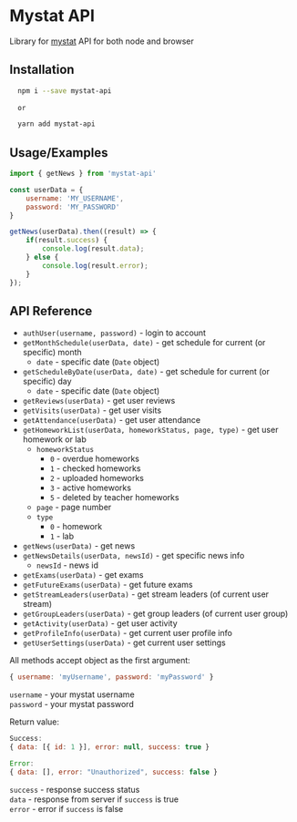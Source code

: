 
# Mystat API

Library for [mystat](https://mystat.itstep.org) API for both node and browser


## Installation 

```bash 
  npm i --save mystat-api
  
  or

  yarn add mystat-api
```
    
## Usage/Examples

```javascript
import { getNews } from 'mystat-api'

const userData = {
    username: 'MY_USERNAME',
    password: 'MY_PASSWORD'
}

getNews(userData).then((result) => {
    if(result.success) {
        console.log(result.data);
    } else {
        console.log(result.error);
    }
});
```

  
## API Reference

- `authUser(username, password)` - login to account
- `getMonthSchedule(userData, date)` - get schedule for current (or specific) month
    - `date` - specific date (`Date` object)
- `getScheduleByDate(userData, date)` -  get schedule for current (or specific) day
    - `date` - specific date (`Date` object)
- `getReviews(userData)` - get user reviews
- `getVisits(userData)` - get user visits
- `getAttendance(userData)` - get user attendance
- `getHomeworkList(userData, homeworkStatus, page, type)` - get user homework or lab
    - `homeworkStatus`
        - `0` - overdue homeworks
        - `1` - checked homeworks
        - `2` - uploaded homeworks
        - `3` - active homeworks
        - `5` - deleted by teacher homeworks
    - `page` - page number
    - `type`
        - `0` - homework
        - `1` - lab
- `getNews(userData)` - get news 
- `getNewsDetails(userData, newsId)` - get specific news info
    - `newsId` - news id
- `getExams(userData)` - get exams 
- `getFutureExams(userData)` - get future exams 
- `getStreamLeaders(userData)` - get stream leaders (of current user stream)
- `getGroupLeaders(userData)` - get group leaders (of current user group)
- `getActivity(userData)` - get user activity
- `getProfileInfo(userData)` - get current user profile info
- `getUserSettings(userData)` - get current user settings

All methods accept object as the first argument:
```js
{ username: 'myUsername', password: 'myPassword' }
```
`username` - your mystat username<br>
`password` - your mystat password


Return value: 
```js
Success:
{ data: [{ id: 1 }], error: null, success: true }

Error:
{ data: [], error: "Unauthorized", success: false }
```

`success` - response success status<br>
`data` - response from server if `success` is true<br>
`error` - error if `success` is false

  
